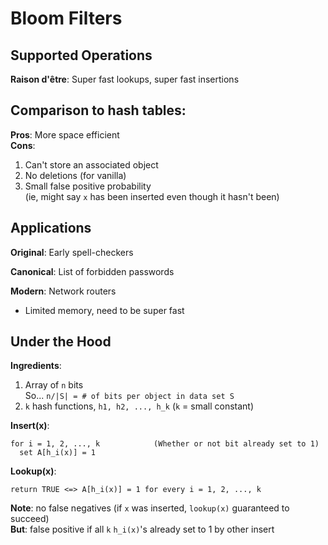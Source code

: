 # Bloom Filters

## Supported Operations

**Raison d'être**: Super fast lookups, super fast insertions

## Comparison to hash tables:

**Pros**: More space efficient  
**Cons**:
1. Can't store an associated object
2. No deletions (for vanilla)
3. Small false positive probability  
(ie, might say `x` has been inserted even though it hasn't been)

## Applications

**Original**: Early spell-checkers

**Canonical**: List of forbidden passwords

**Modern**: Network routers
- Limited memory, need to be super fast

## Under the Hood

**Ingredients**:
1. Array of `n` bits  
So... `n/|S| = # of bits per object in data set S`
2. `k` hash functions, `h1, h2, ..., h_k` (`k` = small constant)

**Insert(x)**: 
```
for i = 1, 2, ..., k            (Whether or not bit already set to 1)
  set A[h_i(x)] = 1
```

**Lookup(x)**:
```
return TRUE <=> A[h_i(x)] = 1 for every i = 1, 2, ..., k
```

**Note**: no false negatives (if `x` was inserted, `lookup(x)` guaranteed to
succeed)  
**But**: false positive if all `k` `h_i(x)`'s already set to 1 by other insert
